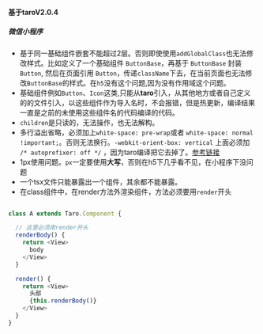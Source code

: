#### 基于taroV2.0.4
##### 微信小程序
- 基于同一基础组件嵌套不能超过2层。否则即使使用`addGlobalClass`也无法修改样式。比如定义了一个基础组件 `ButtonBase`，再基于 `ButtonBase` 封装 `Button`, 然后在页面引用 `Button`，传递`className`下去，在当前页面也无法修改`ButtonBase`的样式。在`h5`没有这个问题,因为没有作用域这个问题。
- 基础组件例如`Button`、`Icon`这类,只能从**taro**引入，从其他地方或者自己定义的的文件引入，以这些组件作为导入名时，不会报错，但是热更新，编译结果一直是之前的未使用这些组件名的代码编译的代码。
- `children`是只读的，无法操作，也无法解构。
- 多行溢出省略，必须加上`white-space: pre-wrap`或者 `white-space: normal !important;`。否则无法换行。`-webkit-orient-box: vertical` 上面必须加 `/* autoprefixer: off */` ，因为taro编译把它去掉了。[参考链接](https://stackoverflow.com/questions/46152850/webkit-box-orient-styling-disappears-from-styling)
- 1px使用问题。`px`一定要使用**大写**，否则在h5下几乎看不见，在小程序下没问题
- 一个tsx文件只能暴露出一个组件，其余都不能暴露。
- 在class组件中，在render方法外渲染组件，方法必须要用`render`开头
```javascript

class A extends Taro.Component {

  // 这里必须用render开头
  renderBody() {
    return <View>
      body
    </View>
  }

  render() {
    return <View>
      头部
      {this.renderBody()}
    </View>
  }
}

```